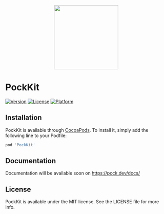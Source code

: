 <p align="center">
  <img height="200" src="https://pock.dev/assets/img/preview/developers/xcode12_plus_pockkit.png"/>
</p>

# PockKit

[![Version](https://img.shields.io/cocoapods/v/PockKit.svg?style=flat)](https://cocoapods.org/pods/PockKit)
[![License](https://img.shields.io/cocoapods/l/PockKit.svg?style=flat)](https://cocoapods.org/pods/PockKit)
[![Platform](https://img.shields.io/cocoapods/p/PockKit.svg?style=flat)](https://cocoapods.org/pods/PockKit)

## Installation

PockKit is available through [CocoaPods](https://cocoapods.org).
To install it, simply add the following line to your Podfile:

```ruby
pod 'PockKit'
```

## Documentation

Documentation will be available soon on https://pock.dev/docs/

## License

PockKit is available under the MIT license. See the LICENSE file for more info.
